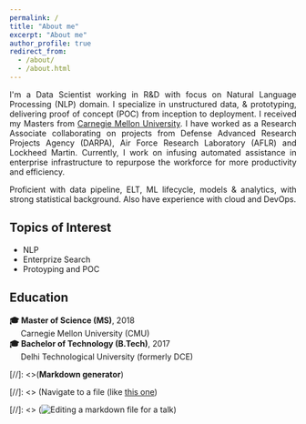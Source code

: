 ```yaml
---
permalink: /
title: "About me"
excerpt: "About me"
author_profile: true
redirect_from: 
  - /about/
  - /about.html
---
```


<div style="text-align: justify"> 
I'm a Data Scientist working in R&D with focus on Natural Language Processing (NLP) domain. I specialize in unstructured data, & prototyping, delivering proof of concept (POC) from inception to deployment. 
I received my Masters from <a href="https://www.cmu.edu/">Carnegie Mellon University</a>. I have worked as a Research Associate collaborating on projects from Defense Advanced Research Projects Agency (DARPA), Air Force Research Laboratory (AFLR) and Lockheed Martin. Currently, I work on infusing automated assistance in enterprise infrastructure to repurpose the workforce for more productivity and efficiency.  

Proficient with data pipeline, ELT, ML lifecycle, models & analytics, with strong statistical background. Also have experience with cloud and DevOps.   

</div>

## **Topics of Interest**
* NLP
* Enterprize Search 
* Protoyping and POC

## **Education**
**🎓 Master of Science (MS)**, 2018 \
&nbsp;&nbsp;&nbsp;&nbsp; Carnegie Mellon University (CMU) \
**🎓 Bachelor of Technology (B.Tech)**, 2017 \
&nbsp;&nbsp;&nbsp;&nbsp; Delhi Technological University (formerly DCE) 






[//]: <>(**Markdown generator**)


[//]: <> (Navigate to a file (like [this one](https://github.com/academicpages/academicpages.github.io/blob/master/_talks/2012-03-01-talk-1.md))


[//]: <> (![Editing a markdown file for a talk](/images/editing-talk.png))


